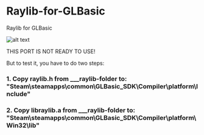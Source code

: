# Raylib-for-GLBasic
Raylib for GLBasic

![alt text](https://github.com/SliverLIVE/RayLib/blob/master/raylib_for_glbasic.png)

THIS PORT IS NOT READY TO USE!

But to test it, you have to do two steps:

### 1. Copy raylib.h from ___raylib-folder to: "Steam\steamapps\common\GLBasic_SDK\Compiler\platform\Include"

### 2. Copy libraylib.a from ___raylib-folder to: "Steam\steamapps\common\GLBasic_SDK\Compiler\platform\Win32\lib" 
